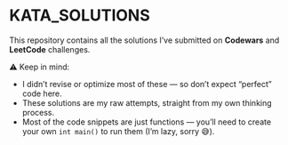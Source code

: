 # KATA_SOLUTIONS
This repository contains all the solutions I’ve submitted on **Codewars** and **LeetCode** challenges.  

⚠️ Keep in mind:
- I didn’t revise or optimize most of these — so don’t expect “perfect” code here.  
- These solutions are my raw attempts, straight from my own thinking process.  
- Most of the code snippets are just functions — you’ll need to create your own `int main()` to run them (I’m lazy, sorry 😅).  
